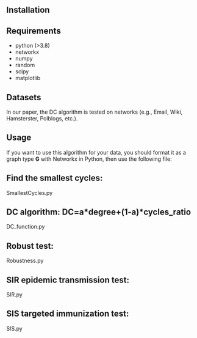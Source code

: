 

## Installation

## Requirements
* python (>3.8)
* networkx
* numpy             
* random            
* scipy             
* matplotlib        


## Datasets

In our paper, the DC algorithm is tested on networks (e.g., Email, Wiki, Hamsterster, Polblogs, etc.).


## Usage

If you want to use this algorithm for your data, you should format it as a graph type **G** with Networkx in Python, then use the following file:


## Find the smallest cycles:
SmallestCycles.py

## DC algorithm: DC=a*degree+(1-a)*cycles_ratio
DC_function.py

## Robust test:
Robustness.py

## SIR epidemic transmission test:
SIR.py


## SIS targeted immunization test:
SIS.py

